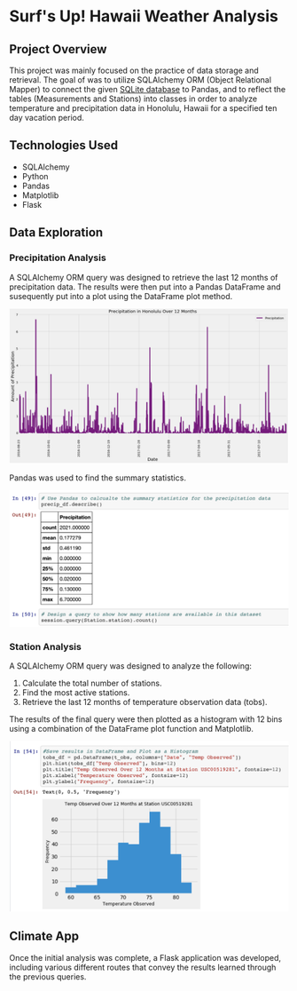 # Surf's Up! Hawaii Weather Analysis

## Project Overview

This project was mainly focused on the practice of data storage and retrieval. The goal of was to utilize SQLAlchemy ORM (Object Relational Mapper) to connect the given [SQLite database](https://github.com/jobrien1726/sqlalchemy-challenge/blob/master/Resources/hawaii.sqlite) to Pandas, and to reflect the tables (Measurements and Stations) into classes in order to analyze temperature and precipitation data in Honolulu, Hawaii for a specified ten day vacation period. 

## Technologies Used

- SQLAlchemy
- Python
- Pandas
- Matplotlib
- Flask

## Data Exploration

### Precipitation Analysis

A SQLAlchemy ORM query was designed to retrieve the last 12 months of precipitation data. The results were then put into a Pandas DataFrame and susequently put into a plot using the DataFrame plot method.  

![](Images/precip_plot.png)

Pandas was used to find the summary statistics.

![](Images/precip_stats.png)

### Station Analysis

A SQLAlchemy ORM query was designed to analyze the following:

1. Calculate the total number of stations.
2. Find the most active stations.
3. Retrieve the last 12 months of temperature observation data (tobs).

The results of the final query were then plotted as a histogram with 12 bins using a combination of the DataFrame plot function and Matplotlib. 

![](Images/tobs_hist.png)

## Climate App 

Once the initial analysis was complete, a Flask application was developed, including various different routes that convey the results learned through the previous queries.
